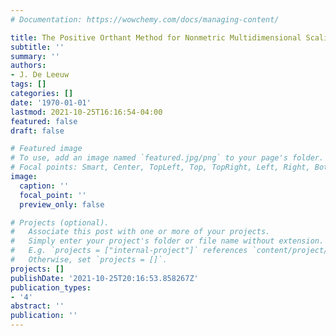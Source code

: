 ```yaml
---
# Documentation: https://wowchemy.com/docs/managing-content/

title: The Positive Orthant Method for Nonmetric Multidimensional Scaling
subtitle: ''
summary: ''
authors:
- J. De Leeuw
tags: []
categories: []
date: '1970-01-01'
lastmod: 2021-10-25T16:16:54-04:00
featured: false
draft: false

# Featured image
# To use, add an image named `featured.jpg/png` to your page's folder.
# Focal points: Smart, Center, TopLeft, Top, TopRight, Left, Right, BottomLeft, Bottom, BottomRight.
image:
  caption: ''
  focal_point: ''
  preview_only: false

# Projects (optional).
#   Associate this post with one or more of your projects.
#   Simply enter your project's folder or file name without extension.
#   E.g. `projects = ["internal-project"]` references `content/project/deep-learning/index.md`.
#   Otherwise, set `projects = []`.
projects: []
publishDate: '2021-10-25T20:16:53.858267Z'
publication_types:
- '4'
abstract: ''
publication: ''
---
```

